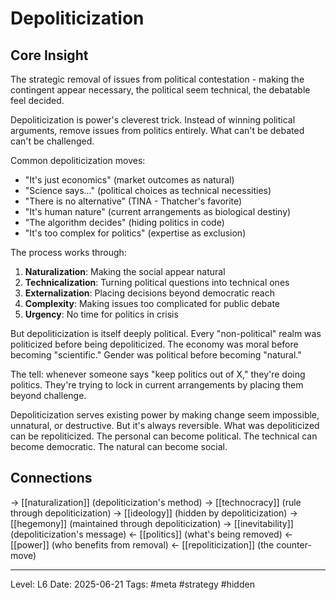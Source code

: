 # Depoliticization

## Core Insight
The strategic removal of issues from political contestation - making the contingent appear necessary, the political seem technical, the debatable feel decided.

Depoliticization is power's cleverest trick. Instead of winning political arguments, remove issues from politics entirely. What can't be debated can't be challenged.

Common depoliticization moves:
- "It's just economics" (market outcomes as natural)
- "Science says..." (political choices as technical necessities)
- "There is no alternative" (TINA - Thatcher's favorite)
- "It's human nature" (current arrangements as biological destiny)
- "The algorithm decides" (hiding politics in code)
- "It's too complex for politics" (expertise as exclusion)

The process works through:
1. **Naturalization**: Making the social appear natural
2. **Technicalization**: Turning political questions into technical ones
3. **Externalization**: Placing decisions beyond democratic reach
4. **Complexity**: Making issues too complicated for public debate
5. **Urgency**: No time for politics in crisis

But depoliticization is itself deeply political. Every "non-political" realm was politicized before being depoliticized. The economy was moral before becoming "scientific." Gender was political before becoming "natural."

The tell: whenever someone says "keep politics out of X," they're doing politics. They're trying to lock in current arrangements by placing them beyond challenge.

Depoliticization serves existing power by making change seem impossible, unnatural, or destructive. But it's always reversible. What was depoliticized can be repoliticized. The personal can become political. The technical can become democratic. The natural can become social.

## Connections
→ [[naturalization]] (depoliticization's method)
→ [[technocracy]] (rule through depoliticization)
→ [[ideology]] (hidden by depoliticization)
→ [[hegemony]] (maintained through depoliticization)
→ [[inevitability]] (depoliticization's message)
← [[politics]] (what's being removed)
← [[power]] (who benefits from removal)
← [[repoliticization]] (the counter-move)

---
Level: L6
Date: 2025-06-21
Tags: #meta #strategy #hidden